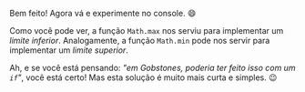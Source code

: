 Bem feito! Agora vá e experimente no console. :smile:

Como você pode ver, a função `Math.max` nos serviu para implementar um _limite inferior_. Analogamente, a função `Math.min` pode nos servir para implementar um _limite superior_.

Ah, e se você está pensando: _"em Gobstones, poderia ter feito isso com um `if`"_, você está certo! Mas esta solução é muito mais curta e simples. :wink: 
